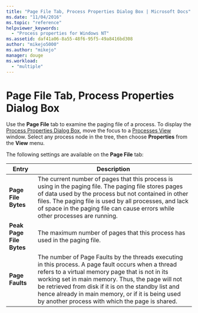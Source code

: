 ```yaml
---
title: "Page File Tab, Process Properties Dialog Box | Microsoft Docs"
ms.date: "11/04/2016"
ms.topic: "reference"
helpviewer_keywords: 
  - "Process properties for Windows NT"
ms.assetid: daf41a06-8a55-48f6-95f5-49a8416bd308
author: "mikejo5000"
ms.author: "mikejo"
manager: douge
ms.workload: 
  - "multiple"
---
```

# Page File Tab, Process Properties Dialog Box
Use the **Page File** tab to examine the paging file of a process. To display the [Process Properties Dialog Box](../debugger/process-properties-dialog-box.md), move the focus to a [Processes View](../debugger/processes-view.md) window. Select any process node in the tree, then choose **Properties** from the **View** menu.  
  
 The following settings are available on the **Page File** tab:  
  
|Entry|Description|  
|-----------|-----------------|  
|**Page File Bytes**|The current number of pages that this process is using in the paging file. The paging file stores pages of data used by the process but not contained in other files. The paging file is used by all processes, and lack of space in the paging file can cause errors while other processes are running.|  
|**Peak Page File Bytes**|The maximum number of pages that this process has used in the paging file.|  
|**Page Faults**|The number of Page Faults by the threads executing in this process. A page fault occurs when a thread refers to a virtual memory page that is not in its working set in main memory. Thus, the page will not be retrieved from disk if it is on the standby list and hence already in main memory, or if it is being used by another process with which the page is shared.|